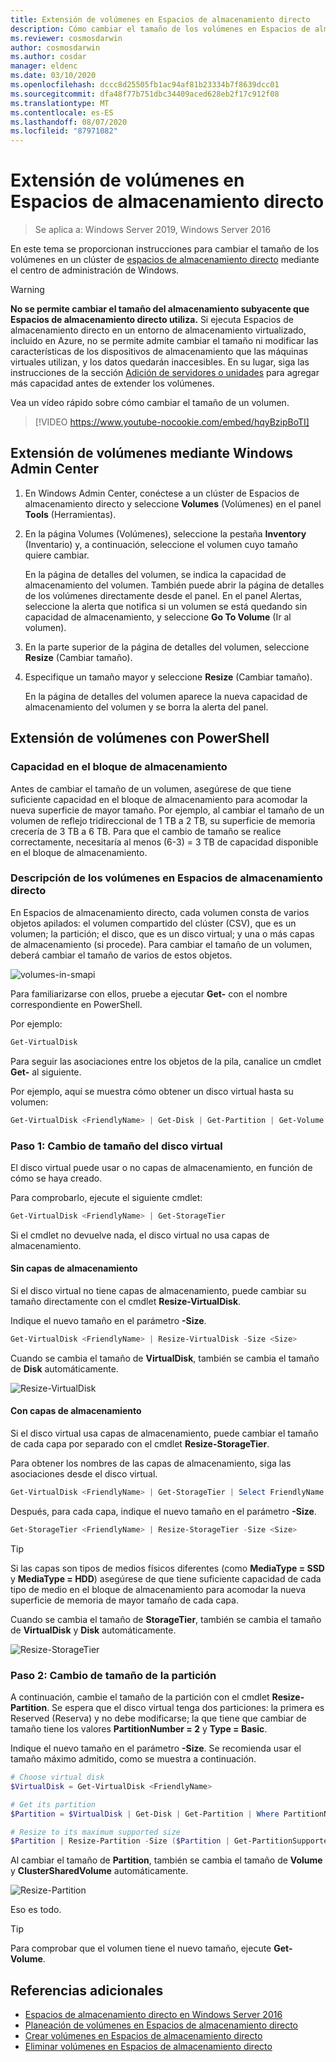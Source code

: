 ```yaml
---
title: Extensión de volúmenes en Espacios de almacenamiento directo
description: Cómo cambiar el tamaño de los volúmenes en Espacios de almacenamiento directo mediante el centro de administración de Windows y PowerShell.
ms.reviewer: cosmosdarwin
author: cosmosdarwin
ms.author: cosdar
manager: eldenc
ms.date: 03/10/2020
ms.openlocfilehash: dccc8d25505fb1ac94af81b23334b7f8639dcc01
ms.sourcegitcommit: dfa48f77b751dbc34409aced628eb2f17c912f08
ms.translationtype: MT
ms.contentlocale: es-ES
ms.lasthandoff: 08/07/2020
ms.locfileid: "87971082"
---
```

# <a name="extending-volumes-in-storage-spaces-direct"></a>Extensión de volúmenes en Espacios de almacenamiento directo
> Se aplica a: Windows Server 2019, Windows Server 2016

En este tema se proporcionan instrucciones para cambiar el tamaño de los volúmenes en un clúster de [espacios de almacenamiento directo](storage-spaces-direct-overview.md) mediante el centro de administración de Windows.

> [!WARNING]
> **No se permite cambiar el tamaño del almacenamiento subyacente que Espacios de almacenamiento directo utiliza.** Si ejecuta Espacios de almacenamiento directo en un entorno de almacenamiento virtualizado, incluido en Azure, no se permite admite cambiar el tamaño ni modificar las características de los dispositivos de almacenamiento que las máquinas virtuales utilizan, y los datos quedarán inaccesibles. En su lugar, siga las instrucciones de la sección [Adición de servidores o unidades](add-nodes.md) para agregar más capacidad antes de extender los volúmenes.

Vea un vídeo rápido sobre cómo cambiar el tamaño de un volumen.

> [!VIDEO https://www.youtube-nocookie.com/embed/hqyBzipBoTI]

## <a name="extending-volumes-using-windows-admin-center"></a>Extensión de volúmenes mediante Windows Admin Center

1. En Windows Admin Center, conéctese a un clúster de Espacios de almacenamiento directo y seleccione **Volumes** (Volúmenes) en el panel **Tools** (Herramientas).
2. En la página Volumes (Volúmenes), seleccione la pestaña **Inventory** (Inventario) y, a continuación, seleccione el volumen cuyo tamaño quiere cambiar.

    En la página de detalles del volumen, se indica la capacidad de almacenamiento del volumen. También puede abrir la página de detalles de los volúmenes directamente desde el panel. En el panel Alertas, seleccione la alerta que notifica si un volumen se está quedando sin capacidad de almacenamiento, y seleccione **Go To Volume** (Ir al volumen).

4. En la parte superior de la página de detalles del volumen, seleccione **Resize** (Cambiar tamaño).
5. Especifique un tamaño mayor y seleccione **Resize** (Cambiar tamaño).

    En la página de detalles del volumen aparece la nueva capacidad de almacenamiento del volumen y se borra la alerta del panel.

## <a name="extending-volumes-using-powershell"></a>Extensión de volúmenes con PowerShell

### <a name="capacity-in-the-storage-pool"></a>Capacidad en el bloque de almacenamiento

Antes de cambiar el tamaño de un volumen, asegúrese de que tiene suficiente capacidad en el bloque de almacenamiento para acomodar la nueva superficie de mayor tamaño. Por ejemplo, al cambiar el tamaño de un volumen de reflejo tridireccional de 1 TB a 2 TB, su superficie de memoria crecería de 3 TB a 6 TB. Para que el cambio de tamaño se realice correctamente, necesitaría al menos (6-3) = 3 TB de capacidad disponible en el bloque de almacenamiento.

### <a name="familiarity-with-volumes-in-storage-spaces"></a>Descripción de los volúmenes en Espacios de almacenamiento directo

En Espacios de almacenamiento directo, cada volumen consta de varios objetos apilados: el volumen compartido del clúster (CSV), que es un volumen; la partición; el disco, que es un disco virtual; y una o más capas de almacenamiento (si procede). Para cambiar el tamaño de un volumen, deberá cambiar el tamaño de varios de estos objetos.

![volumes-in-smapi](media/resize-volumes/volumes-in-smapi.png)

Para familiarizarse con ellos, pruebe a ejecutar **Get-** con el nombre correspondiente en PowerShell.

Por ejemplo:

```PowerShell
Get-VirtualDisk
```

Para seguir las asociaciones entre los objetos de la pila, canalice un cmdlet **Get-** al siguiente.

Por ejemplo, aquí se muestra cómo obtener un disco virtual hasta su volumen:

```PowerShell
Get-VirtualDisk <FriendlyName> | Get-Disk | Get-Partition | Get-Volume
```

### <a name="step-1--resize-the-virtual-disk"></a>Paso 1: Cambio de tamaño del disco virtual

El disco virtual puede usar o no capas de almacenamiento, en función de cómo se haya creado.

Para comprobarlo, ejecute el siguiente cmdlet:

```PowerShell
Get-VirtualDisk <FriendlyName> | Get-StorageTier
```

Si el cmdlet no devuelve nada, el disco virtual no usa capas de almacenamiento.

#### <a name="no-storage-tiers"></a>Sin capas de almacenamiento

Si el disco virtual no tiene capas de almacenamiento, puede cambiar su tamaño directamente con el cmdlet **Resize-VirtualDisk**.

Indique el nuevo tamaño en el parámetro **-Size**.

```PowerShell
Get-VirtualDisk <FriendlyName> | Resize-VirtualDisk -Size <Size>
```

Cuando se cambia el tamaño de **VirtualDisk**, también se cambia el tamaño de **Disk** automáticamente.

![Resize-VirtualDisk](media/resize-volumes/Resize-VirtualDisk.gif)

#### <a name="with-storage-tiers"></a>Con capas de almacenamiento

Si el disco virtual usa capas de almacenamiento, puede cambiar el tamaño de cada capa por separado con el cmdlet **Resize-StorageTier**.

Para obtener los nombres de las capas de almacenamiento, siga las asociaciones desde el disco virtual.

```PowerShell
Get-VirtualDisk <FriendlyName> | Get-StorageTier | Select FriendlyName
```

Después, para cada capa, indique el nuevo tamaño en el parámetro **-Size**.

```PowerShell
Get-StorageTier <FriendlyName> | Resize-StorageTier -Size <Size>
```

> [!TIP]
> Si las capas son tipos de medios físicos diferentes (como **MediaType = SSD** y **MediaType = HDD**) asegúrese de que tiene suficiente capacidad de cada tipo de medio en el bloque de almacenamiento para acomodar la nueva superficie de memoria de mayor tamaño de cada capa.

Cuando se cambia el tamaño de **StorageTier**, también se cambia el tamaño de **VirtualDisk** y **Disk** automáticamente.

![Resize-StorageTier](media/resize-volumes/Resize-StorageTier.gif)

### <a name="step-2--resize-the-partition"></a>Paso 2: Cambio de tamaño de la partición

A continuación, cambie el tamaño de la partición con el cmdlet **Resize-Partition**. Se espera que el disco virtual tenga dos particiones: la primera es Reserved (Reserva) y no debe modificarse; la que tiene que cambiar de tamaño tiene los valores **PartitionNumber = 2** y **Type = Basic**.

Indique el nuevo tamaño en el parámetro **-Size**. Se recomienda usar el tamaño máximo admitido, como se muestra a continuación.

```PowerShell
# Choose virtual disk
$VirtualDisk = Get-VirtualDisk <FriendlyName>

# Get its partition
$Partition = $VirtualDisk | Get-Disk | Get-Partition | Where PartitionNumber -Eq 2

# Resize to its maximum supported size
$Partition | Resize-Partition -Size ($Partition | Get-PartitionSupportedSize).SizeMax
```

Al cambiar el tamaño de **Partition**, también se cambia el tamaño de **Volume** y **ClusterSharedVolume** automáticamente.

![Resize-Partition](media/resize-volumes/Resize-Partition.gif)

Eso es todo.

> [!TIP]
> Para comprobar que el volumen tiene el nuevo tamaño, ejecute **Get-Volume**.

## <a name="additional-references"></a>Referencias adicionales

- [Espacios de almacenamiento directo en Windows Server 2016](storage-spaces-direct-overview.md)
- [Planeación de volúmenes en Espacios de almacenamiento directo](plan-volumes.md)
- [Crear volúmenes en Espacios de almacenamiento directo](create-volumes.md)
- [Eliminar volúmenes en Espacios de almacenamiento directo](delete-volumes.md)
